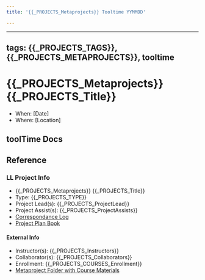 ```yaml
---
title: '{{_PROJECTS_Metaprojects}} Tooltime YYMMDD'

---
```


---
tags: {{_PROJECTS_TAGS}}, {{_PROJECTS_METAPROJECTS}}, tooltime
---

#  {{_PROJECTS_Metaprojects}} {{_PROJECTS_Title}}
- When: [Date]
- Where: [Location]

## toolTime Docs

## Reference
### LL Project Info
* {{_PROJECTS_Metaprojects}} {{_PROJECTS_Title}}
* Type: {{_PROJECTS_TYPE}}
* Project Lead(s): {{_PROJECTS_ProjectLead}}
* Project Assist(s): {{_PROJECTS_ProjectAssists}}
* [Correspondance Log]({{_PROJECTS_METAPROJECTS_CorrespondanceLog}})
* [Project Plan Book]({{ProjectPlanBookUrl}})

#### External Info
* Instructor(s): {{_PROJECTS_Instructors}}
* Collaborator(s): {{_PROJECTS_Collaborators}}
* Enrollment: {{_PROJECTS_COURSES_Enrollment}}
* [Metaproject Folder with Course Materials]({{_PROJECTS_AssociatedMetaprojectFolder}})
